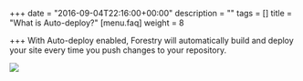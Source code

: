 +++
date = "2016-09-04T22:16:00+00:00"
description = ""
tags = []
title = "What is Auto-deploy?"
[menu.faq]
weight = 8

+++
With Auto-deploy enabled, Forestry will automatically build and deploy your site every time you push changes to your repository.

![](/docs/forestryio/images/Auto-deploy-1.png)